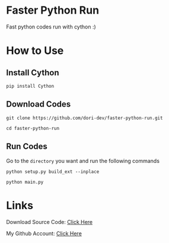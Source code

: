 # Faster Python Run

Fast python codes run with cython :)

#
# How to Use

## Install Cython

```
pip install Cython
```

## Download Codes

```
git clone https://github.com/dori-dev/faster-python-run.git
```

```
cd faster-python-run
```

## Run Codes

Go to the `directory` you want and run the following commands

```
python setup.py build_ext --inplace
```

```
python main.py
```

#
# Links

Download Source Code: [Click Here](https://github.com/dori-dev/faster-python-run/archive/refs/heads/master.zip)

My Github Account: [Click Here](https://github.com/dori-dev/)

